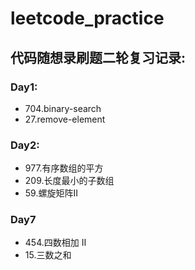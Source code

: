 # leetcode_practice
## 代码随想录刷题二轮复习记录:
### Day1: 
- 704.binary-search
- 27.remove-element

### Day2:
- 977.有序数组的平方
- 209.长度最小的子数组
- 59.螺旋矩阵II

### Day7
- 454.四数相加 II
- 15.三数之和
